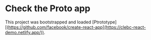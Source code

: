 # Check the Proto app

This project was bootstrapped and loaded [Ptrototype][(https://github.com/facebook/create-react-app](https://clebc-react-demo.netlify.app/)).
